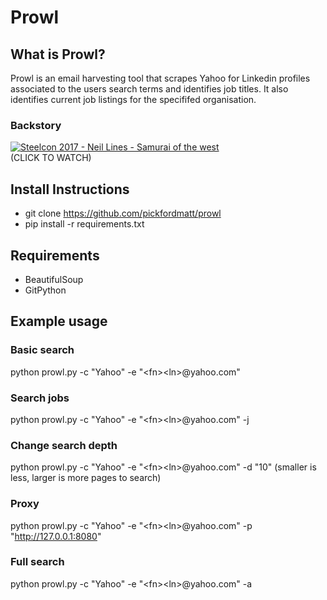 # Prowl

## What is Prowl?
Prowl is an email harvesting tool that scrapes Yahoo for Linkedin profiles associated to the users search terms and identifies job titles. It also identifies current job listings for the specififed organisation. 

### Backstory
[![Steelcon 2017 - Neil Lines - Samurai of the west](https://img.youtube.com/vi/3kHP5D7VZ_I/hqdefault.jpg)](https://youtu.be/3kHP5D7VZ_I?t=6m47s)<br />
(CLICK TO WATCH)

## Install Instructions

* git clone https://github.com/pickfordmatt/prowl
* pip install -r requirements.txt

## Requirements
* BeautifulSoup
* GitPython

## Example usage
### Basic search
python prowl.py -c "Yahoo" -e "&lt;fn&gt;&lt;ln&gt;@yahoo.com"

### Search jobs
python prowl.py -c "Yahoo" -e "&lt;fn&gt;&lt;ln&gt;@yahoo.com" -j

### Change search depth
python prowl.py -c "Yahoo" -e "&lt;fn&gt;&lt;ln&gt;@yahoo.com" -d "10" (smaller is less, larger is more pages to search)

### Proxy
python prowl.py -c "Yahoo" -e "&lt;fn&gt;&lt;ln&gt;@yahoo.com" -p "http://127.0.0.1:8080"

### Full search
python prowl.py -c "Yahoo" -e "&lt;fn&gt;&lt;ln&gt;@yahoo.com" -a
